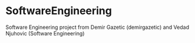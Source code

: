 # SoftwareEngineering
Software Engineering project from Demir Gazetic (demirgazetic) and Vedad Njuhovic (Software Engineering)
